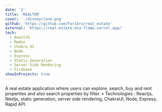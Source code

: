 ```yaml
---
date: '2'
title: 'REALTOR'
cover: './disneyclone.png'
github: 'https://github.com/Faribro/real_estate'
external: 'https://real-estate-eta-flame.vercel.app/'
tech:
  - ReactJS
  - Redux
  - Chakra UI
  - Node
  - Express
  - Static Generation
  - Server Side Rendering
  - Firebase
showInProjects: true
---
```


A real estate application where users can explore, search, buy
and rent properties and also search properties by filter.
• Technologies : Reactjs, Nextjs, static generation, server side rendering,
ChakraUI, Node, Express, Rapid API.

